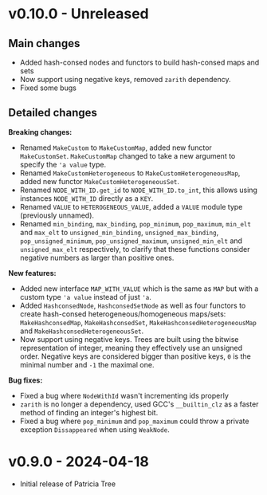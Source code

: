 # v0.10.0 - Unreleased

## Main changes

- Added hash-consed nodes and functors to build hash-consed maps and sets
- Now support using negative keys, removed `zarith` dependency.
- Fixed some bugs

## Detailed changes

**Breaking changes:**
- Renamed `MakeCustom` to `MakeCustomMap`, added new functor `MakeCustomSet`.
  `MakeCustomMap` changed to take a new argument to specify the `'a value` type.
- Renamed `MakeCustomHeterogeneous` to `MakeCustomHeterogeneousMap`, added new functor
  `MakeCustomHeterogeneousSet`.
- Renamed `NODE_WITH_ID.get_id` to `NODE_WITH_ID.to_int`, this allows using
  instances `NODE_WITH_ID` directly as a `KEY`.
- Renamed `VALUE` to `HETEROGENEOUS_VALUE`, added a `VALUE` module type (previously unnamed).
- Renamed `min_binding`, `max_binding`, `pop_minimum`, `pop_maximum`, `min_elt`
  and `max_elt` to `unsigned_min_binding`, `unsigned_max_binding`,
  `pop_unsigned_minimum`, `pop_unsigned_maximum`, `unsigned_min_elt`
  and `unsigned_max_elt` respectively, to clarify that these functions consider
  negative numbers as larger than positive ones.

**New features:**
- Added new interface `MAP_WITH_VALUE` which is the same as `MAP` but with a custom
  type `'a value` instead of just `'a`.
- Added `HashconsedNode`, `HashconsedSetNode` as well as four functors to create
  hash-consed heterogeneous/homogeneous maps/sets: `MakeHashconsedMap`, `MakeHashconsedSet`,
  `MakeHashconsedHeterogeneousMap` and `MakeHashconsedHeterogeneousSet`.
- Now support using negative keys. Trees are built using the bitwise representation
  of integer, meaning they effectively use an unsigned order. Negative keys are
  considered bigger than positive keys, `0` is the minimal number and `-1` the maximal one.

**Bug fixes:**
- Fixed a bug where `NodeWithId` wasn't incrementing ids properly
- `zarith` is no longer a dependency, used GCC's `__builtin_clz` as a faster
  method of finding an integer's highest bit.
- Fixed a bug where `pop_minimum` and `pop_maximum` could throw a private exception
  `Dissappeared` when using `WeakNode`.

# v0.9.0 - 2024-04-18

- Initial release of Patricia Tree

